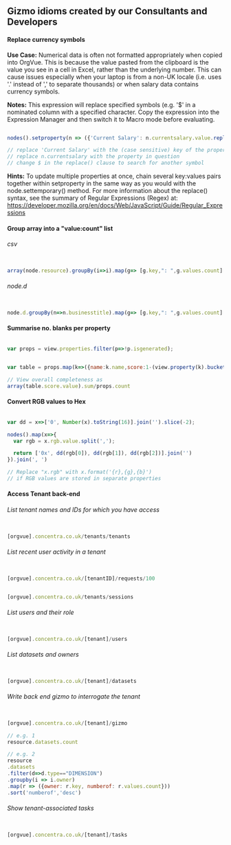 ## Gizmo idioms created by our Consultants and Developers

#### Replace currency symbols
<b>Use Case:</b> Numerical data is often not formatted appropriately when copied into OrgVue. This is because the value pasted from the clipboard is the value you see in a cell in Excel, rather than the underlying number. This can cause issues especially when your laptop is from a non-UK locale (i.e.  uses '.' instead of ',' to separate thousands) or when salary data contains currency symbols.

<b>Notes:</b> This expression will replace specified symbols (e.g. '$' in a nominated column with a specified character. Copy the expression into the Expression Manager and then switch it to Macro mode before evaluating.
```js

nodes().setproperty(n => ({'Current Salary': n.currentsalary.value.replace(/\$/g,"")}))

// replace 'Current Salary' with the (case sensitive) key of the property in question
// replace n.currentsalary with the property in question
// change $ in the replace() clause to search for another symbol

```

<b>Hints:</b> To update multiple properties at once, chain several key:values pairs together within setproperty in the same way as you would with the node.settemporary() method. For more information about the replace() syntax, see the summary of Regular Expressions (Regex) at: https://developer.mozilla.org/en/docs/Web/JavaScript/Guide/Regular_Expressions

#### Group array into a "value:count" list
###### csv
```js

array(node.resource).groupBy(i=>i).map(g=> [g.key,": ",g.values.count].join('')).join(', ')

```
###### node.d
```js

node.d.groupBy(n=>n.businesstitle).map(g=> [g.key,": ",g.values.count].join('')).join(', ')

```

#### Summarise no. blanks per property
```js

var props = view.properties.filter(p=>!p.isgenerated);


var table = props.map(k=>({name:k.name,score:1-(view.property(k).bucket('(Blank)').count/nodes().count)})).sort('score')

// View overall completeness as
array(table.score.value).sum/props.count
```

#### Convert RGB values to Hex
```js

var dd = x=>['0', Number(x).toString(16)].join('').slice(-2);

nodes().map(x=>{
  var rgb = x.rgb.value.split(',');

  return ['0x', dd(rgb[0]), dd(rgb[1]), dd(rgb[2])].join('')
}).join(', ')

// Replace "x.rgb" with x.format('{r},{g},{b}')
// if RGB values are stored in separate properties

```

#### Access Tenant back-end
###### List tenant names and IDs for which you have access
```js

[orgvue].concentra.co.uk/tenants/tenants

```

###### List recent user activity in a tenant
```js

[orgvue].concentra.co.uk/[tenantID]/requests/100

```

```js

[orgvue].concentra.co.uk/tenants/sessions

```

###### List users and their role

```js

[orgvue].concentra.co.uk/[tenant]/users

```

###### List datasets and owners

```js

[orgvue].concentra.co.uk/[tenant]/datasets

```

###### Write back end gizmo to interrogate the tenant
```js

[orgvue].concentra.co.uk/[tenant]/gizmo

// e.g. 1
resource.datasets.count

// e.g. 2
resource
.datasets
.filter(d=>d.type=="DIMENSION")
.groupby(i => i.owner)
.map(r => ({owner: r.key, numberof: r.values.count}))
.sort('numberof','desc')
```

###### Show tenant-associated tasks
```js

[orgvue].concentra.co.uk/[tenant]/tasks

```


